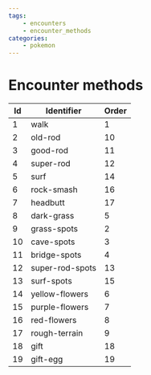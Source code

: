 ```yaml
---
tags:
    - encounters
    - encounter_methods
categories:
    - pokemon
---
```


# Encounter methods

| **Id** |   **Identifier**    | **Order** |
|--------|---------------------|-----------|
| 1  | walk            | 1     |
| 2  | old-rod         | 10    |
| 3  | good-rod        | 11    |
| 4  | super-rod       | 12    |
| 5  | surf            | 14    |
| 6  | rock-smash      | 16    |
| 7  | headbutt        | 17    |
| 8  | dark-grass      | 5     |
| 9  | grass-spots     | 2     |
| 10 | cave-spots      | 3     |
| 11 | bridge-spots    | 4     |
| 12 | super-rod-spots | 13    |
| 13 | surf-spots      | 15    |
| 14 | yellow-flowers  | 6     |
| 15 | purple-flowers  | 7     |
| 16 | red-flowers     | 8     |
| 17 | rough-terrain   | 9     |
| 18 | gift            | 18    |
| 19 | gift-egg        | 19    |
